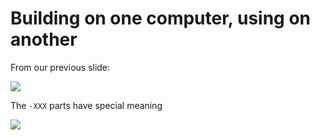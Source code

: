 # Building on one computer, using on another

From our previous slide:

![](#cell:numpy-zip-ls)

The `-XXX` parts have special meaning

![](#def:wheel-tags)
